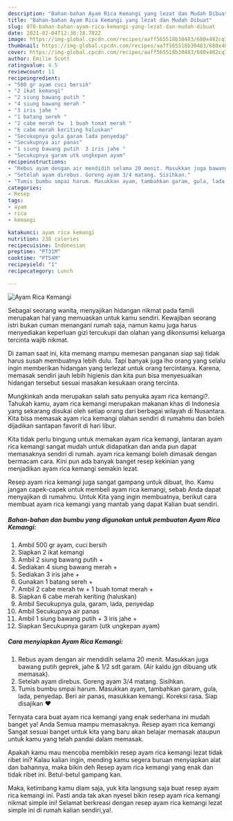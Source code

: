 ```yaml
---
description: "Bahan-bahan Ayam Rica Kemangi yang lezat dan Mudah Dibuat"
title: "Bahan-bahan Ayam Rica Kemangi yang lezat dan Mudah Dibuat"
slug: 878-bahan-bahan-ayam-rica-kemangi-yang-lezat-dan-mudah-dibuat
date: 2021-02-04T12:38:18.702Z
image: https://img-global.cpcdn.com/recipes/aaff565518b30483/680x482cq70/ayam-rica-kemangi-foto-resep-utama.jpg
thumbnail: https://img-global.cpcdn.com/recipes/aaff565518b30483/680x482cq70/ayam-rica-kemangi-foto-resep-utama.jpg
cover: https://img-global.cpcdn.com/recipes/aaff565518b30483/680x482cq70/ayam-rica-kemangi-foto-resep-utama.jpg
author: Emilie Scott
ratingvalue: 4.5
reviewcount: 11
recipeingredient:
- "500 gr ayam cuci bersih"
- "2 ikat kemangi"
- "2 siung bawang putih "
- "4 siung bawang merah "
- "3 iris jahe "
- "1 batang sereh "
- "2 cabe merah tw  1 buah tomat merah "
- "6 cabe merah keriting haluskan"
- "Secukupnya gula garam lada penyedap"
- "Secukupnya air panas"
- "1 siung bawang putih  3 iris jahe "
- "Secukupnya garam utk ungkepan ayam"
recipeinstructions:
- "Rebus ayam dengan air mendidih selama 20 menit. Masukkan juga bawang putih geprek, jahe &amp; 1/2 sdt garam. (Air kaldu jgn dibuang utk memasak)."
- "Setelah ayam direbus. Goreng ayam 3/4 matang. Sisihkan."
- "Tumis bumbu smpai harum. Masukkan ayam, tambahkan garam, gula, lada, penyedap. Beri air panas, masukkan kemangi. Koreksi rasa. Siap disajikan ❤"
categories:
- Resep
tags:
- ayam
- rica
- kemangi

katakunci: ayam rica kemangi 
nutrition: 238 calories
recipecuisine: Indonesian
preptime: "PT31M"
cooktime: "PT54M"
recipeyield: "1"
recipecategory: Lunch

---
```



![Ayam Rica Kemangi](https://img-global.cpcdn.com/recipes/aaff565518b30483/680x482cq70/ayam-rica-kemangi-foto-resep-utama.jpg)

Sebagai seorang wanita, menyajikan hidangan nikmat pada famili merupakan hal yang memuaskan untuk kamu sendiri. Kewajiban seorang istri bukan cuman menangani rumah saja, namun kamu juga harus menyediakan keperluan gizi tercukupi dan olahan yang dikonsumsi keluarga tercinta wajib nikmat.

Di zaman  saat ini, kita memang mampu memesan panganan siap saji tidak harus susah membuatnya lebih dulu. Tapi banyak juga lho orang yang selalu ingin memberikan hidangan yang terlezat untuk orang tercintanya. Karena, memasak sendiri jauh lebih higienis dan kita pun bisa menyesuaikan hidangan tersebut sesuai masakan kesukaan orang tercinta. 



Mungkinkah anda merupakan salah satu penyuka ayam rica kemangi?. Tahukah kamu, ayam rica kemangi merupakan makanan khas di Indonesia yang sekarang disukai oleh setiap orang dari berbagai wilayah di Nusantara. Kita bisa memasak ayam rica kemangi olahan sendiri di rumahmu dan boleh dijadikan santapan favorit di hari libur.

Kita tidak perlu bingung untuk memakan ayam rica kemangi, lantaran ayam rica kemangi sangat mudah untuk didapatkan dan anda pun dapat memasaknya sendiri di rumah. ayam rica kemangi boleh dimasak dengan bermacam cara. Kini pun ada banyak banget resep kekinian yang menjadikan ayam rica kemangi semakin lezat.

Resep ayam rica kemangi juga sangat gampang untuk dibuat, lho. Kamu jangan capek-capek untuk membeli ayam rica kemangi, sebab Anda dapat menyajikan di rumahmu. Untuk Kita yang ingin membuatnya, berikut cara membuat ayam rica kemangi yang mantab yang dapat Kalian buat sendiri.

<!--inarticleads1-->

##### Bahan-bahan dan bumbu yang digunakan untuk pembuatan Ayam Rica Kemangi:

1. Ambil 500 gr ayam, cuci bersih
1. Siapkan 2 ikat kemangi
1. Ambil 2 siung bawang putih +
1. Sediakan 4 siung bawang merah +
1. Sediakan 3 iris jahe +
1. Gunakan 1 batang sereh +
1. Ambil 2 cabe merah tw + 1 buah tomat merah +
1. Siapkan 6 cabe merah keriting (haluskan)
1. Ambil Secukupnya gula, garam, lada, penyedap
1. Ambil Secukupnya air panas
1. Ambil 1 siung bawang putih + 3 iris jahe +
1. Siapkan Secukupnya garam (utk ungkepan ayam)




<!--inarticleads2-->

##### Cara menyiapkan Ayam Rica Kemangi:

1. Rebus ayam dengan air mendidih selama 20 menit. Masukkan juga bawang putih geprek, jahe &amp; 1/2 sdt garam. (Air kaldu jgn dibuang utk memasak).
1. Setelah ayam direbus. Goreng ayam 3/4 matang. Sisihkan.
1. Tumis bumbu smpai harum. Masukkan ayam, tambahkan garam, gula, lada, penyedap. Beri air panas, masukkan kemangi. Koreksi rasa. Siap disajikan ❤




Ternyata cara buat ayam rica kemangi yang enak sederhana ini mudah banget ya! Anda Semua mampu memasaknya. Resep ayam rica kemangi Sangat sesuai banget untuk kita yang baru akan belajar memasak ataupun untuk kamu yang telah pandai dalam memasak.

Apakah kamu mau mencoba membikin resep ayam rica kemangi lezat tidak ribet ini? Kalau kalian ingin, mending kamu segera buruan menyiapkan alat dan bahannya, maka bikin deh Resep ayam rica kemangi yang enak dan tidak ribet ini. Betul-betul gampang kan. 

Maka, ketimbang kamu diam saja, yuk kita langsung saja buat resep ayam rica kemangi ini. Pasti anda tak akan nyesel bikin resep ayam rica kemangi nikmat simple ini! Selamat berkreasi dengan resep ayam rica kemangi lezat simple ini di rumah kalian sendiri,ya!.

